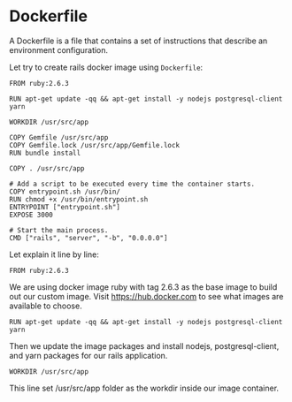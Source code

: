 # Dockerfile

A Dockerfile is a file that contains a set of instructions that describe an environment configuration.

Let try to create rails docker image using `Dockerfile`:

```docker
FROM ruby:2.6.3

RUN apt-get update -qq && apt-get install -y nodejs postgresql-client yarn

WORKDIR /usr/src/app

COPY Gemfile /usr/src/app
COPY Gemfile.lock /usr/src/app/Gemfile.lock
RUN bundle install

COPY . /usr/src/app

# Add a script to be executed every time the container starts.
COPY entrypoint.sh /usr/bin/
RUN chmod +x /usr/bin/entrypoint.sh
ENTRYPOINT ["entrypoint.sh"]
EXPOSE 3000

# Start the main process.
CMD ["rails", "server", "-b", "0.0.0.0"]
```
Let explain it line by line:

```docker
FROM ruby:2.6.3
```

We are using docker image ruby with tag 2.6.3 as the base image to build out our custom image. Visit https://hub.docker.com to see what images are available to choose.

```docker
RUN apt-get update -qq && apt-get install -y nodejs postgresql-client yarn
```

Then we update the image packages and install nodejs, postgresql-client, and yarn packages for our rails application.


```docker
WORKDIR /usr/src/app
```

This line set /usr/src/app folder as the workdir inside our image container.